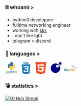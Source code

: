 ### :chains: whoami >
- python3 developper
- fulltime networking engineer
- working with [skx](https://github.com/SkxXIVI)
- i don't like lgbt
- telegram > discord
  
  


### :knife: languages >
<div>
  <img src="https://github.com/devicons/devicon/blob/master/icons/python/python-original-wordmark.svg" title="Python" alt="Python" width="40" height="40"/>&nbsp;
  <img src="https://github.com/devicons/devicon/blob/master/icons/css3/css3-plain-wordmark.svg"  title="CSS3" alt="CSS" width="40" height="40"/>&nbsp;
  <img src="https://github.com/devicons/devicon/blob/master/icons/html5/html5-original.svg" title="HTML5" alt="HTML" width="40" height="40"/>&nbsp;
  <img src="https://github.com/devicons/devicon/blob/master/icons/lua/lua-original.svg" title="Lua" alt="Lua" width="40" height="40"/>&nbsp;
  <img src="https://github.com/devicons/devicon/blob/master/icons/mysql/mysql-original-wordmark.svg" title="MySQL"  alt="MySQL" width="40" height="40"/>&nbsp;
</div>
  

  

### :bomb: statistics >
[![GitHub Streak](http://github-readme-streak-stats.herokuapp.com?user=Kash-001&theme=dark&background=000000)](https://git.io/streak-stats)
